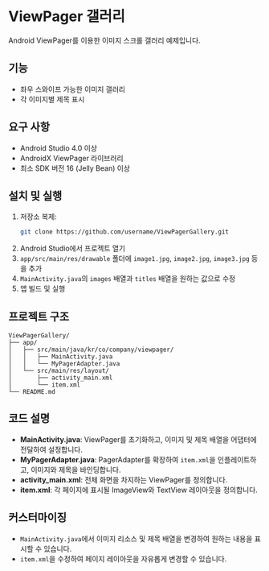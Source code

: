 # ViewPager 갤러리

Android ViewPager를 이용한 이미지 스크롤 갤러리 예제입니다.

## 기능
- 좌우 스와이프 가능한 이미지 갤러리  
- 각 이미지별 제목 표시

## 요구 사항
- Android Studio 4.0 이상  
- AndroidX ViewPager 라이브러리  
- 최소 SDK 버전 16 (Jelly Bean) 이상

## 설치 및 실행
1. 저장소 복제:
   ```bash
   git clone https://github.com/username/ViewPagerGallery.git
   ```
2. Android Studio에서 프로젝트 열기  
3. `app/src/main/res/drawable` 폴더에 `image1.jpg`, `image2.jpg`, `image3.jpg` 등을 추가  
4. `MainActivity.java`의 `images` 배열과 `titles` 배열을 원하는 값으로 수정  
5. 앱 빌드 및 실행

## 프로젝트 구조
```
ViewPagerGallery/
├── app/
│   ├── src/main/java/kr/co/company/viewpager/
│   │   ├── MainActivity.java
│   │   └── MyPagerAdapter.java
│   └── src/main/res/layout/
│       ├── activity_main.xml
│       └── item.xml
└── README.md
```

## 코드 설명
- **MainActivity.java**: ViewPager를 초기화하고, 이미지 및 제목 배열을 어댑터에 전달하여 설정합니다.  
- **MyPagerAdapter.java**: PagerAdapter를 확장하여 `item.xml`을 인플레이트하고, 이미지와 제목을 바인딩합니다.  
- **activity_main.xml**: 전체 화면을 차지하는 ViewPager를 정의합니다.  
- **item.xml**: 각 페이지에 표시될 ImageView와 TextView 레이아웃을 정의합니다.  

## 커스터마이징
- `MainActivity.java`에서 이미지 리소스 및 제목 배열을 변경하여 원하는 내용을 표시할 수 있습니다.  
- `item.xml`을 수정하여 페이지 레이아웃을 자유롭게 변경할 수 있습니다.
